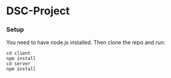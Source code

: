 # DSC-Project

### Setup
You need to have node.js installed. Then clone the repo and run: 
```
cd client
npm install
cd server
npm install
```
